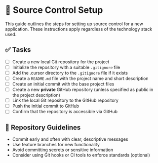 # 📁 Source Control Setup

This guide outlines the steps for setting up source control for a new application. These instructions apply regardless of the technology stack used.

## ✅ Tasks

- [ ] Create a new local Git repository for the project
- [ ] Initialize the repository with a suitable `.gitignore` file
- [ ] Add the .cursor directory to the `.gitignore` file if it exists
- [ ] Create a `README.md` file with the project name and short description
- [ ] Create an initial commit with the base project files
- [ ] Create a new **private** GitHub repository (unless specified as public in the project description)
- [ ] Link the local Git repository to the GitHub repository
- [ ] Push the initial commit to GitHub
- [ ] Confirm that the repository is accessible via GitHub

## 🔗 Repository Guidelines

- Commit early and often with clear, descriptive messages
- Use feature branches for new functionality
- Avoid committing secrets or sensitive information
- Consider using Git hooks or CI tools to enforce standards (optional)